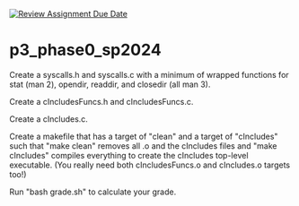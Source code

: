 [![Review Assignment Due Date](https://classroom.github.com/assets/deadline-readme-button-24ddc0f5d75046c5622901739e7c5dd533143b0c8e959d652212380cedb1ea36.svg)](https://classroom.github.com/a/ZoU4e0Bb)
# p3_phase0_sp2024

Create a syscalls.h and syscalls.c with a minimum of wrapped functions for stat (man 2), opendir, readdir, and closedir (all man 3).

Create a cIncludesFuncs.h and cIncludesFuncs.c.

Create a cIncludes.c.

Create a makefile that has a target of "clean" and a target of "cIncludes" such that "make clean" removes all .o and the cIncludes files and "make cIncludes" compiles everything to create the cIncludes top-level executable. (You really need both cIncludesFuncs.o and cIncludes.o targets too!)

Run "bash grade.sh" to calculate your grade.
